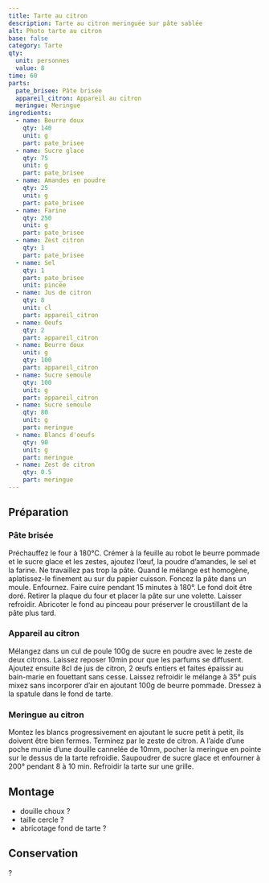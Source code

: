 ```yaml
---
title: Tarte au citron
description: Tarte au citron meringuée sur pâte sablée
alt: Photo tarte au citron
base: false
category: Tarte
qty:
  unit: personnes
  value: 8
time: 60
parts:
  pate_brisee: Pâte brisée
  appareil_citron: Appareil au citron
  meringue: Meringue
ingredients:
  - name: Beurre doux
    qty: 140
    unit: g
    part: pate_brisee
  - name: Sucre glace
    qty: 75
    unit: g
    part: pate_brisee
  - name: Amandes en poudre
    qty: 25
    unit: g
    part: pate_brisee
  - name: Farine
    qty: 250
    unit: g
    part: pate_brisee
  - name: Zest citron
    qty: 1
    part: pate_brisee
  - name: Sel
    qty: 1
    part: pate_brisee
    unit: pincée
  - name: Jus de citron
    qty: 8
    unit: cl
    part: appareil_citron
  - name: Oeufs
    qty: 2
    part: appareil_citron
  - name: Beurre doux
    unit: g
    qty: 100
    part: appareil_citron
  - name: Sucre semoule
    qty: 100
    unit: g
    part: appareil_citron
  - name: Sucre semoule
    qty: 80
    unit: g
    part: meringue
  - name: Blancs d'oeufs
    qty: 90
    unit: g
    part: meringue
  - name: Zest de citron
    qty: 0.5
    part: meringue
---
```


## Préparation

### Pâte brisée
Préchauffez le four à 180°C.
Crémer à la feuille au robot le beurre pommade et le sucre glace et les zestes, ajoutez l’œuf,  la poudre d’amandes, le sel et la farine. Ne travaillez pas trop la pâte. Quand le mélange est homogène, aplatissez-le  finement  au sur du papier cuisson. Foncez la pâte dans un moule. Enfournez. Faire cuire pendant 15 minutes à 180°.  Le  fond doit être doré. Retirer la plaque du four et placer la pâte sur une volette. Laisser refroidir. Abricoter le fond au pinceau pour préserver le croustillant de la pâte plus tard.

### Appareil au citron
Mélangez dans un cul de poule 100g de sucre en poudre avec le zeste de deux citrons. Laissez reposer 10min pour que les parfums se diffusent. Ajoutez ensuite 8cl de jus de citron, 2 œufs entiers et faites épaissir au bain-marie en fouettant sans cesse. Laissez refroidir le mélange à 35° puis mixez sans incorporer d’air en ajoutant 100g de beurre pommade. Dressez à la spatule dans le fond de tarte.

### Meringue au citron
Montez les blancs progressivement en ajoutant le sucre petit à petit, ils doivent être bien fermes. Terminez par le zeste de citron. A l’aide d’une poche munie d’une douille cannelée de 10mm, pocher  la meringue en pointe sur le dessus de la tarte refroidie. Saupoudrer de sucre glace et enfourner à 200° pendant 8 à 10 min. Refroidir la tarte sur une grille.

## Montage
- douille choux ?
- taille cercle ?
- abricotage fond de tarte ?

## Conservation
?